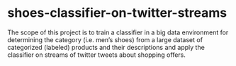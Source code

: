 # shoes-classifier-on-twitter-streams
The scope of this project is to train a classifier in a big data environment for determining the category (i.e. men’s shoes) from a large dataset of categorized (labeled) products and their descriptions and apply the classifier on streams of twitter tweets about shopping offers.
